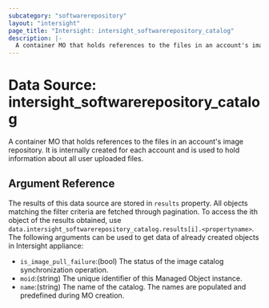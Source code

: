 ```yaml
---
subcategory: "softwarerepository"
layout: "intersight"
page_title: "Intersight: intersight_softwarerepository_catalog"
description: |-
  A container MO that holds references to the files in an account's image repository. It is internally created for each account and is used to hold information about all user uploaded files.
---
```


# Data Source: intersight_softwarerepository_catalog
A container MO that holds references to the files in an account's image repository. It is internally created for each account and is used to hold information about all user uploaded files.
## Argument Reference
The results of this data source are stored in `results` property.
All objects matching the filter criteria are fetched through pagination.
To access the ith object of the results obtained, use `data.intersight_softwarerepository_catalog.results[i].<propertyname>`.
The following arguments can be used to get data of already created objects in Intersight appliance:
* `is_image_pull_failure`:(bool) The status of the image catalog synchronization operation. 
* `moid`:(string) The unique identifier of this Managed Object instance. 
* `name`:(string) The name of the catalog. The names are populated and predefined during MO creation. 
 